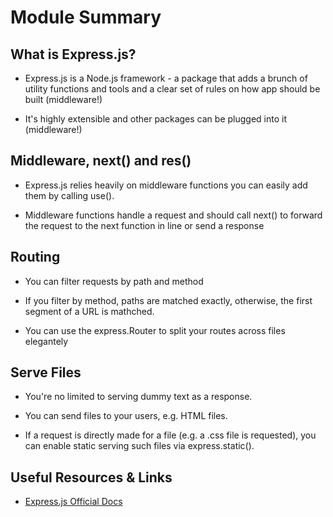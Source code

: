 # Module Summary

## What is Express.js?
* Express.js is a Node.js framework - a package that adds a brunch of utility functions and tools and a clear set of rules on how app should be built (middleware!)

* It's highly extensible and other packages can be plugged into it (middleware!)

## Middleware, next() and res()
* Express.js relies heavily on middleware functions you can easily add them by calling use().

* Middleware functions handle a request and should call next() to forward the request to the next function in line or send a response

## Routing
* You can filter requests by path and method

* If you filter by method, paths are matched exactly, otherwise, the first segment of a URL is mathched.

* You can use the express.Router to split your routes across files elegantely

## Serve Files
* You're no limited to serving dummy text as a response.

* You can send files to your users, e.g. HTML files.

* If a request is directly made for a file (e.g. a .css file is requested), you can enable static serving such files via express.static().

## Useful Resources & Links
* [Express.js Official Docs](https://expressjs.com/)
